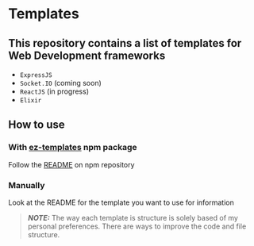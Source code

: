 # Templates

## This repository contains a list of templates for Web Development frameworks

- `ExpressJS`
- `Socket.IO` (coming soon)
- `ReactJS` (in progress)
- `Elixir`

## How to use

### With [ez-templates](https://github.com/AndreaPallotta/ez-templates) npm package

Follow the [README](https://github.com/AndreaPallotta/ez-templates/blob/master/README.md) on npm repository

### Manually

Look at the README for the template you want to use for information

> **_NOTE:_**  The way each template is structure is solely based of my personal preferences. There are ways to improve the code and file structure.

